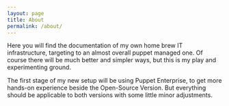 ```yaml
---
layout: page
title: About
permalink: /about/
---
```


Here you will find the documentation of my own home brew IT infrastructure, targeting to an almost overall puppet managed one.
Of course there will be much better and simpler ways, but this is my play and experimenting ground.

The first stage of my new setup will be using Puppet Enterprise, to get more hands-on experience beside the Open-Source Version.
But everything should be applicable to both versions with some little minor adjustments.
